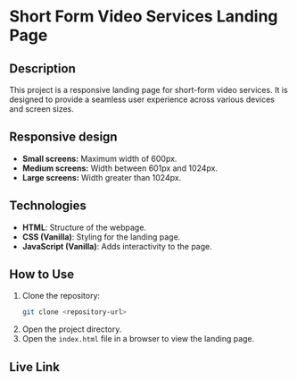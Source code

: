 # Short Form Video Services Landing Page

## Description
This project is a responsive landing page for short-form video services. It is designed to provide a seamless user experience across various devices and screen sizes.

## Responsive design
  - **Small screens:** Maximum width of 600px.
  - **Medium screens:** Width between 601px and 1024px.
  - **Large screens:** Width greater than 1024px.

## Technologies
- **HTML**: Structure of the webpage.
- **CSS (Vanilla)**: Styling for the landing page.
- **JavaScript (Vanilla)**: Adds interactivity to the page.

## How to Use
1. Clone the repository:
   ```bash
   git clone <repository-url>
   ```
2. Open the project directory.
3. Open the `index.html` file in a browser to view the landing page.

## Live Link
